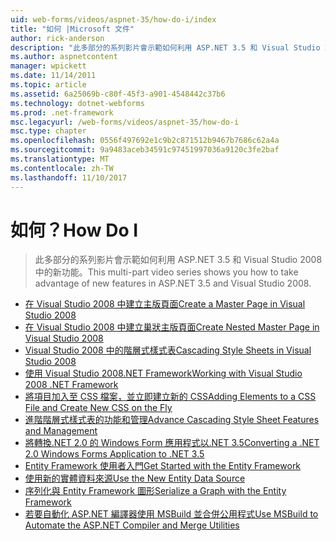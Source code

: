 ```yaml
---
uid: web-forms/videos/aspnet-35/how-do-i/index
title: "如何 |Microsoft 文件"
author: rick-anderson
description: "此多部分的系列影片會示範如何利用 ASP.NET 3.5 和 Visual Studio 2008 中的新功能。"
ms.author: aspnetcontent
manager: wpickett
ms.date: 11/14/2011
ms.topic: article
ms.assetid: 6a25069b-c80f-45f3-a901-4548442c37b6
ms.technology: dotnet-webforms
ms.prod: .net-framework
msc.legacyurl: /web-forms/videos/aspnet-35/how-do-i
msc.type: chapter
ms.openlocfilehash: 0556f497692e1c9b2c871512b9467b7686c62a4a
ms.sourcegitcommit: 9a9483aceb34591c97451997036a9120c3fe2baf
ms.translationtype: MT
ms.contentlocale: zh-TW
ms.lasthandoff: 11/10/2017
---
```

<a name="how-do-i"></a><span data-ttu-id="9c867-103">如何？</span><span class="sxs-lookup"><span data-stu-id="9c867-103">How Do I</span></span>
====================
> <span data-ttu-id="9c867-104">此多部分的系列影片會示範如何利用 ASP.NET 3.5 和 Visual Studio 2008 中的新功能。</span><span class="sxs-lookup"><span data-stu-id="9c867-104">This multi-part video series shows you how to take advantage of new features in ASP.NET 3.5 and Visual Studio 2008.</span></span>


- [<span data-ttu-id="9c867-105">在 Visual Studio 2008 中建立主版頁面</span><span class="sxs-lookup"><span data-stu-id="9c867-105">Create a Master Page in Visual Studio 2008</span></span>](how-do-i-create-a-master-page-in-visual-studio-2008.md)
- [<span data-ttu-id="9c867-106">在 Visual Studio 2008 中建立巢狀主版頁面</span><span class="sxs-lookup"><span data-stu-id="9c867-106">Create Nested Master Page in Visual Studio 2008</span></span>](how-do-i-create-nested-master-page-in-visual-studio-2008.md)
- [<span data-ttu-id="9c867-107">Visual Studio 2008 中的階層式樣式表</span><span class="sxs-lookup"><span data-stu-id="9c867-107">Cascading Style Sheets in Visual Studio 2008</span></span>](how-do-i-cascading-style-sheets-in-visual-studio-2008.md)
- [<span data-ttu-id="9c867-108">使用 Visual Studio 2008.NET Framework</span><span class="sxs-lookup"><span data-stu-id="9c867-108">Working with Visual Studio 2008 .NET Framework</span></span>](how-do-i-working-with-visual-studio-2008-net-framework.md)
- [<span data-ttu-id="9c867-109">將項目加入至 CSS 檔案，並立即建立新的 CSS</span><span class="sxs-lookup"><span data-stu-id="9c867-109">Adding Elements to a CSS File and Create New CSS on the Fly</span></span>](how-do-i-adding-elements-to-a-css-file-and-create-new-css-on-the-fly.md)
- [<span data-ttu-id="9c867-110">進階階層式樣式表的功能和管理</span><span class="sxs-lookup"><span data-stu-id="9c867-110">Advance Cascading Style Sheet Features and Management</span></span>](how-do-i-advance-cascading-style-sheet-features-and-management.md)
- [<span data-ttu-id="9c867-111">將轉換.NET 2.0 的 Windows Form 應用程式以.NET 3.5</span><span class="sxs-lookup"><span data-stu-id="9c867-111">Converting a .NET 2.0 Windows Forms Application to .NET 3.5</span></span>](how-do-i-converting-a-net-20-windows-forms-application-to-net-35.md)
- [<span data-ttu-id="9c867-112">Entity Framework 使用者入門</span><span class="sxs-lookup"><span data-stu-id="9c867-112">Get Started with the Entity Framework</span></span>](how-do-i-get-started-with-the-entity-framework.md)
- [<span data-ttu-id="9c867-113">使用新的實體資料來源</span><span class="sxs-lookup"><span data-stu-id="9c867-113">Use the New Entity Data Source</span></span>](how-do-i-use-the-new-entity-data-source.md)
- [<span data-ttu-id="9c867-114">序列化與 Entity Framework 圖形</span><span class="sxs-lookup"><span data-stu-id="9c867-114">Serialize a Graph with the Entity Framework</span></span>](how-do-i-serialize-a-graph-with-the-entity-framework.md)
- [<span data-ttu-id="9c867-115">若要自動化 ASP.NET 編譯器使用 MSBuild 並合併公用程式</span><span class="sxs-lookup"><span data-stu-id="9c867-115">Use MSBuild to Automate the ASP.NET Compiler and Merge Utilities</span></span>](how-do-i-use-msbuild-to-automate-the-aspnet-compiler-and-merge-utilities.md)
